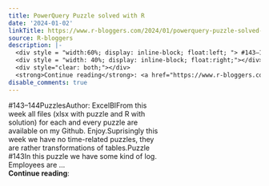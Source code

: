 ```yaml
---
title: PowerQuery Puzzle solved with R
date: '2024-01-02'
linkTitle: https://www.r-bloggers.com/2024/01/powerquery-puzzle-solved-with-r-7/
source: R-bloggers
description: |-
  <div style = "width:60%; display: inline-block; float:left; "> #143–144PuzzlesAuthor: ExcelBIFrom this week all files (xlsx with puzzle and R with solution) for each and every puzzle are available on my Github. Enjoy.Suprisingly this week we have no time-related puzzles, they are rather transformations of tables.Puzzle #143In this puzzle we have some kind of log. Employees are ...</div>
  <div style = "width: 40%; display: inline-block; float:right;"></div>
  <div style="clear: both;"></div>
  <strong>Continue reading</strong>: <a href="https://www.r-bloggers.com/2024/01/powerquery-puzzle-solved-with- ...
disable_comments: true
---
```

<div style = "width:60%; display: inline-block; float:left; "> #143–144PuzzlesAuthor: ExcelBIFrom this week all files (xlsx with puzzle and R with solution) for each and every puzzle are available on my Github. Enjoy.Suprisingly this week we have no time-related puzzles, they are rather transformations of tables.Puzzle #143In this puzzle we have some kind of log. Employees are ...</div>
<div style = "width: 40%; display: inline-block; float:right;"></div>
<div style="clear: both;"></div>
<strong>Continue reading</strong>: <a href="https://www.r-bloggers.com/2024/01/powerquery-puzzle-solved-with- ...